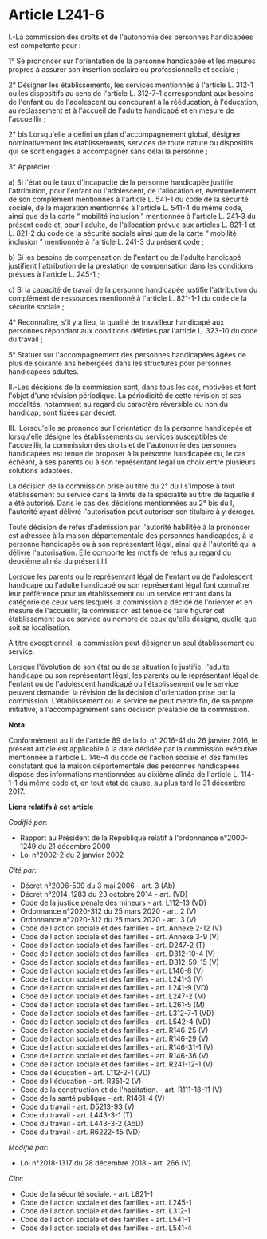 # Article L241-6

I.-La commission des droits et de l'autonomie des personnes handicapées est compétente pour :

1° Se prononcer sur l'orientation de la personne handicapée et les mesures propres à assurer son insertion scolaire ou
professionnelle et sociale ;

2° Désigner les établissements, les services mentionnés à l'article L. 312-1 ou les dispositifs au sens de l'article L.
312-7-1 correspondant aux besoins de l'enfant ou de l'adolescent ou concourant à la rééducation, à l'éducation, au
reclassement et à l'accueil de l'adulte handicapé et en mesure de l'accueillir ;

2° bis Lorsqu'elle a défini un plan d'accompagnement global, désigner nominativement les établissements, services de toute
nature ou dispositifs qui se sont engagés à accompagner sans délai la personne ;

3° Apprécier :

a) Si l'état ou le taux d'incapacité de la personne handicapée justifie l'attribution, pour l'enfant ou l'adolescent, de
l'allocation et, éventuellement, de son complément mentionnés à l'article L. 541-1 du code de la sécurité sociale, de la
majoration mentionnée à l'article L. 541-4 du même code, ainsi que de la carte “ mobilité inclusion ” mentionnée à l'article
L. 241-3 du présent code et, pour l'adulte, de l'allocation prévue aux articles L. 821-1 et L. 821-2 du code de la sécurité
sociale ainsi que de la carte “ mobilité inclusion ” mentionnée à l'article L. 241-3 du présent code ;

b) Si les besoins de compensation de l'enfant ou de l'adulte handicapé justifient l'attribution de la prestation de
compensation dans les conditions prévues à l'article L. 245-1 ;

c) Si la capacité de travail de la personne handicapée justifie l'attribution du complément de ressources mentionné à
l'article L. 821-1-1 du code de la sécurité sociale ;

4° Reconnaître, s'il y a lieu, la qualité de travailleur handicapé aux personnes répondant aux conditions définies par
l'article L. 323-10 du code du travail ;

5° Statuer sur l'accompagnement des personnes handicapées âgées de plus de soixante ans hébergées dans les structures pour
personnes handicapées adultes.

II.-Les décisions de la commission sont, dans tous les cas, motivées et font l'objet d'une révision périodique. La
périodicité de cette révision et ses modalités, notamment au regard du caractère réversible ou non du handicap, sont fixées
par décret.

III.-Lorsqu'elle se prononce sur l'orientation de la personne handicapée et lorsqu'elle désigne les établissements ou
services susceptibles de l'accueillir, la commission des droits et de l'autonomie des personnes handicapées est tenue de
proposer à la personne handicapée ou, le cas échéant, à ses parents ou à son représentant légal un choix entre plusieurs
solutions adaptées.

La décision de la commission prise au titre du 2° du I s'impose à tout établissement ou service dans la limite de la
spécialité au titre de laquelle il a été autorisé. Dans le cas des décisions mentionnées au 2° bis du I, l'autorité ayant
délivré l'autorisation peut autoriser son titulaire à y déroger.

Toute décision de refus d'admission par l'autorité habilitée à la prononcer est adressée à la maison départementale des
personnes handicapées, à la personne handicapée ou à son représentant légal, ainsi qu'à l'autorité qui a délivré
l'autorisation. Elle comporte les motifs de refus au regard du deuxième alinéa du présent III.

Lorsque les parents ou le représentant légal de l'enfant ou de l'adolescent handicapé ou l'adulte handicapé ou son
représentant légal font connaître leur préférence pour un établissement ou un service entrant dans la catégorie de ceux vers
lesquels la commission a décidé de l'orienter et en mesure de l'accueillir, la commission est tenue de faire figurer cet
établissement ou ce service au nombre de ceux qu'elle désigne, quelle que soit sa localisation.

A titre exceptionnel, la commission peut désigner un seul établissement ou service.

Lorsque l'évolution de son état ou de sa situation le justifie, l'adulte handicapé ou son représentant légal, les parents ou
le représentant légal de l'enfant ou de l'adolescent handicapé ou l'établissement ou le service peuvent demander la révision
de la décision d'orientation prise par la commission. L'établissement ou le service ne peut mettre fin, de sa propre
initiative, à l'accompagnement sans décision préalable de la commission.

**Nota:**

Conformément au II de l'article 89 de la loi n° 2016-41 du 26 janvier 2016, le présent article est applicable à la date
décidée par la commission exécutive mentionnée à l'article L. 146-4 du code de l'action sociale et des familles constatant
que la maison départementale des personnes handicapées dispose des informations mentionnées au dixième alinéa de l'article L.
114-1-1 du même code et, en tout état de cause, au plus tard le 31 décembre 2017.

**Liens relatifs à cet article**

_Codifié par_:

  - Rapport au Président de la République relatif à l'ordonnance n°2000-1249 du 21 décembre 2000
  - Loi n°2002-2 du 2 janvier 2002

_Cité par_:

  - Décret n°2006-509 du 3 mai 2006 - art. 3 (Ab)
  - Décret n°2014-1283 du 23 octobre 2014 - art. (VD)
  - Code de la justice pénale des mineurs - art. L112-13 (VD)
  - Ordonnance n°2020-312 du 25 mars 2020 - art. 2 (V)
  - Ordonnance n°2020-312 du 25 mars 2020 - art. 3 (V)
  - Code de l'action sociale et des familles - art. Annexe 2-12 (V)
  - Code de l'action sociale et des familles - art. Annexe 3-9 (V)
  - Code de l'action sociale et des familles - art. D247-2 (T)
  - Code de l'action sociale et des familles - art. D312-10-4 (V)
  - Code de l'action sociale et des familles - art. D312-59-15 (V)
  - Code de l'action sociale et des familles - art. L146-8 (V)
  - Code de l'action sociale et des familles - art. L241-3 (V)
  - Code de l'action sociale et des familles - art. L241-9 (VD)
  - Code de l'action sociale et des familles - art. L247-2 (M)
  - Code de l'action sociale et des familles - art. L261-5 (M)
  - Code de l'action sociale et des familles - art. L312-7-1 (VD)
  - Code de l'action sociale et des familles - art. L542-4 (VD)
  - Code de l'action sociale et des familles - art. R146-25 (V)
  - Code de l'action sociale et des familles - art. R146-29 (V)
  - Code de l'action sociale et des familles - art. R146-31-1 (V)
  - Code de l'action sociale et des familles - art. R146-36 (V)
  - Code de l'action sociale et des familles - art. R241-12-1 (V)
  - Code de l'éducation - art. L112-2-1 (VD)
  - Code de l'éducation - art. R351-2 (V)
  - Code de la construction et de l'habitation. - art. R111-18-11 (V)
  - Code de la santé publique - art. R1461-4 (V)
  - Code du travail - art. D5213-93 (V)
  - Code du travail - art. L443-3-1 (T)
  - Code du travail - art. L443-3-2 (AbD)
  - Code du travail - art. R6222-45 (VD)

_Modifié par_:

  - Loi n°2018-1317 du 28 décembre 2018 - art. 266 (V)

_Cite_:

  - Code de la sécurité sociale. - art. L821-1
  - Code de l'action sociale et des familles - art. L245-1
  - Code de l'action sociale et des familles - art. L312-1
  - Code de l'action sociale et des familles - art. L541-1
  - Code de l'action sociale et des familles - art. L541-4
